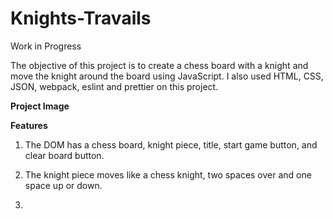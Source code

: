 # Knights-Travails

Work in Progress

The objective of this project is to create a chess board with a knight and move the knight around the board using JavaScript. I also used HTML, CSS, JSON, webpack, eslint and prettier on this project.

**Project Image**

**Features**

1. The DOM has a chess board, knight piece, title, start game button, and clear board button.

2. The knight piece moves like a chess knight, two spaces over and one space up or down.

3. 




